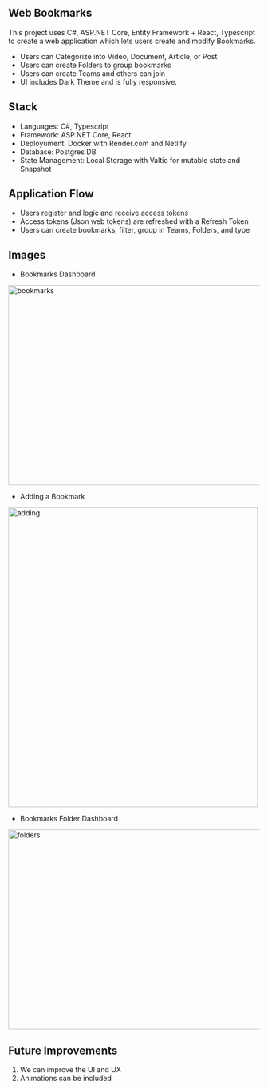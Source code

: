 ## Web Bookmarks
This project uses C#, ASP.NET Core, Entity Framework + React, Typescript to create a web application which lets users create and
modify Bookmarks.
- Users can Categorize into Video, Document, Article, or Post
- Users can create Folders to group bookmarks
- Users can create Teams and others can join
- UI includes Dark Theme and is fully responsive.

## Stack
- Languages: C#, Typescript
- Framework: ASP.NET Core, React
- Deployument: Docker with Render.com and Netlify
- Database: Postgres DB
- State Management: Local Storage with Valtio for mutable state and Snapshot

## Application Flow
- Users register and logic and receive access tokens
- Access tokens (Json web tokens) are refreshed with a Refresh Token
- Users can create bookmarks, filter, group in Teams, Folders, and type

## Images
- Bookmarks Dashboard
<img width="600" height="400" alt="bookmarks" src="https://github.com/user-attachments/assets/1520e694-b25d-4171-bfd0-3998cf0be1a3" />

- Adding a Bookmark
<img width="500" height="600" alt="adding" src="https://github.com/user-attachments/assets/b278c182-81b4-4125-a2c7-20530aaca26e" />

- Bookmarks Folder Dashboard
<img width="600" height="400" alt="folders" src="https://github.com/user-attachments/assets/acb18a6a-5968-47cb-b296-d3ac5e547b7b" />

## Future Improvements
1. We can improve the UI and UX
2. Animations can be included
